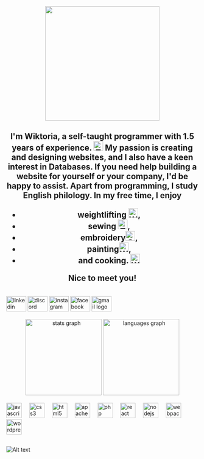 
<div align="center">
  <img height="300" src="https://capsule-render.vercel.app/api?type=waving&color=A3DCBE&height=300&section=header&text=Hi%20everyone!&fontSize=90&fontColor=ffffff&align=center"  />
</div>
<h2 align="center" font-weight= "normal">I'm Wiktoria, a self-taught programmer with 1.5 years of experience. <img src="https://raw.githubusercontent.com/Tarikul-Islam-Anik/Animated-Fluent-Emojis/master/Emojis/People/Technologist.png" alt="Technologist" width="25" height="25" /> My passion is creating and designing websites, and I also have a keen interest in Databases. If you need help building a website for yourself or your company, I'd be happy to assist. Apart from programming, I study English philology. In my free time, I enjoy
  <ul>
    <li>weightlifting <img src="https://raw.githubusercontent.com/Tarikul-Islam-Anik/Animated-Fluent-Emojis/master/Emojis/People/Woman%20Lifting%20Weights.png" alt="Woman Lifting Weights" width="25" height="25" />,</li>
    <li>sewing <img src="https://raw.githubusercontent.com/Tarikul-Islam-Anik/Animated-Fluent-Emojis/master/Emojis/Activities/Thread.png" alt="Thread" width="25" height="25" />,</li>
    <li>embroidery<img src="https://raw.githubusercontent.com/Tarikul-Islam-Anik/Animated-Fluent-Emojis/master/Emojis/Activities/Sewing%20Needle.png" alt="Sewing Needle" width="25" height="25" />,</li>
   <li>painting<img src="https://raw.githubusercontent.com/Tarikul-Islam-Anik/Animated-Fluent-Emojis/master/Emojis/People/Woman%20Artist.png" alt="Woman Artist" width="25" height="25" />,</li>
    <li>and cooking. <img src="https://raw.githubusercontent.com/Tarikul-Islam-Anik/Animated-Fluent-Emojis/master/Emojis/People/Woman%20Cook.png" alt="Woman Cook" width="25" height="25" /></li></ul>
  Nice to meet you!</h2>

<br>
<div align="left">
  <img src="https://raw.githubusercontent.com/maurodesouza/profile-readme-generator/master/src/assets/icons/social/linkedin/default.svg" width="52" height="40" alt="linkedin logo"  />
  <img src="https://raw.githubusercontent.com/maurodesouza/profile-readme-generator/master/src/assets/icons/social/discord/default.svg" width="52" height="40" alt="discord logo"  />
  <img src="https://raw.githubusercontent.com/maurodesouza/profile-readme-generator/master/src/assets/icons/social/instagram/default.svg" width="52" height="40" alt="instagram logo"  />
  <img src="https://raw.githubusercontent.com/maurodesouza/profile-readme-generator/master/src/assets/icons/social/facebook/default.svg" width="52" height="40" alt="facebook logo"  />
  <img src="https://raw.githubusercontent.com/maurodesouza/profile-readme-generator/master/src/assets/icons/social/gmail/default.svg" width="52" height="40" alt="gmail logo"  />
</div>

<br>
<div align="center">
  <img src="https://github-readme-stats.vercel.app/api?username=WikaObl&hide_title=false&hide_rank=true&show_icons=true&include_all_commits=true&count_private=true&disable_animations=false&theme=cobalt&locale=en&hide_border=true&order=1" height="200" alt="stats graph"  />
  <img src="https://github-readme-stats.vercel.app/api/top-langs?username=WikaObl&locale=en&hide_title=false&layout=compact&card_width=320&langs_count=5&theme=cobalt&hide_border=true&order=2" height="200" alt="languages graph"  />
</div>
<br>
<div align="left">
  <img src="https://cdn.jsdelivr.net/gh/devicons/devicon/icons/javascript/javascript-plain.svg" height="40" alt="javascript logo"  />
  <img width="12" />
  <img src="https://cdn.jsdelivr.net/gh/devicons/devicon/icons/css3/css3-original.svg" height="40" alt="css3 logo"  />
  <img width="12" />
  <img src="https://cdn.jsdelivr.net/gh/devicons/devicon/icons/html5/html5-original.svg" height="40" alt="html5 logo"  />
  <img width="12" />
  <img src="https://cdn.simpleicons.org/apache/D22128" height="40" alt="apache logo"  />
  <img width="12" />
  <img src="https://skillicons.dev/icons?i=php" height="40" alt="php logo"  />
  <img width="12" />
  <img src="https://cdn.jsdelivr.net/gh/devicons/devicon/icons/react/react-original.svg" height="40" alt="react logo"  />
  <img width="12" />
  <img src="https://cdn.simpleicons.org/nodedotjs/339933" height="40" alt="nodejs logo"  />
  <img width="12" />
  <img src="https://cdn.jsdelivr.net/gh/devicons/devicon/icons/webpack/webpack-original.svg" height="40" alt="webpack logo"  />
  <img width="12" />
  <img src="https://cdn.jsdelivr.net/gh/devicons/devicon/icons/wordpress/wordpress-original.svg" height="40" alt="wordpress logo"  />
</div>
<br>

![Alt text](https://spotify-recently-played-readme.vercel.app/api?user=wiktoriaoblixajek)

<!--
**Wikaobl/Wikaobl** is a ✨ _special_ ✨ repository because its `README.md` (this file) appears on your GitHub profile.
**<iframe src="https://giphy.com/embed/i1tl23cTCndAr63GKE" width="480" height="423" frameBorder="0" class="giphy-embed" allowFullScreen></iframe><p><a href="https://giphy.com/gifs/music-pop-notes-i1tl23cTCndAr63GKE">via GIPHY</a></p>**
Here are some ideas to get you started:

- 🔭 I’m currently working on ...
- 🌱 I’m currently learning ...
- 👯 I’m looking to collaborate on ...
- 🤔 I’m looking for help with ...
- 💬 Ask me about ...
- 📫 How to reach me: ...
- 😄 Pronouns: ...
- ⚡ Fun fact: ...
-->
